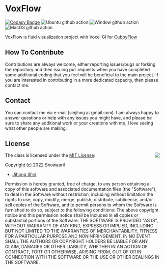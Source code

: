 # VoxFlow

[![Codacy Badge](https://app.codacy.com/project/badge/Grade/90e2f5ae01084c8b8e0a16adf00a7e8d)](https://www.codacy.com/gh/Snowapril/VoxFlow/dashboard?utm_source=github.com&amp;utm_medium=referral&amp;utm_content=Snowapril/VoxFlow&amp;utm_campaign=Badge_Grade)
![Ubuntu github action](https://github.com/snowapril/VoxFlow/actions/workflows/ubuntu.yml/badge.svg?branch=main)
![Window github action](https://github.com/snowapril/VoxFlow/actions/workflows/window.yml/badge.svg?branch=main)
![MacOS github action](https://github.com/snowapril/VoxFlow/actions/workflows/macos.yml/badge.svg?branch=main)

VoxFlow is fluid visualization project with Voxel GI for [CubbyFlow](https://github.com/utilforever/cubbyflow) 

## How To Contribute

Contributions are always welcome, either reporting issues/bugs or forking the repository and then issuing pull requests when you have completed some additional coding that you feel will be beneficial to the main project. If you are interested in contributing in a more dedicated capacity, then please contact me.

## Contact

You can contact me via e-mail (sinjihng at gmail.com). I am always happy to answer questions or help with any issues you might have, and please be sure to share any additional work or your creations with me, I love seeing what other people are making.

## License
<img align="right" src="http://opensource.org/trademarks/opensource/OSI-Approved-License-100x137.png">

The class is licensed under the [MIT License](http://opensource.org/licenses/MIT):

Copyright (c) 2022 Snowapril
*   [Jihong Shin](https://github.com/Snowapril)

Permission is hereby granted, free of charge, to any person obtaining a copy of this software and associated documentation files (the "Software"), to deal in the Software without restriction, including without limitation the rights to use, copy, modify, merge, publish, distribute, sublicense, and/or sell copies of the Software, and to permit persons to whom the Software is furnished to do so, subject to the following conditions:
The above copyright notice and this permission notice shall be included in all copies or substantial portions of the Software.
THE SOFTWARE IS PROVIDED "AS IS", WITHOUT WARRANTY OF ANY KIND, EXPRESS OR IMPLIED, INCLUDING BUT NOT LIMITED TO THE WARRANTIES OF MERCHANTABILITY, FITNESS FOR A PARTICULAR PURPOSE AND NONINFRINGEMENT. IN NO EVENT SHALL THE AUTHORS OR COPYRIGHT HOLDERS BE LIABLE FOR ANY CLAIM, DAMAGES OR OTHER LIABILITY, WHETHER IN AN ACTION OF CONTRACT, TORT OR OTHERWISE, ARISING FROM, OUT OF OR IN CONNECTION WITH THE SOFTWARE OR THE USE OR OTHER DEALINGS IN THE SOFTWARE.
